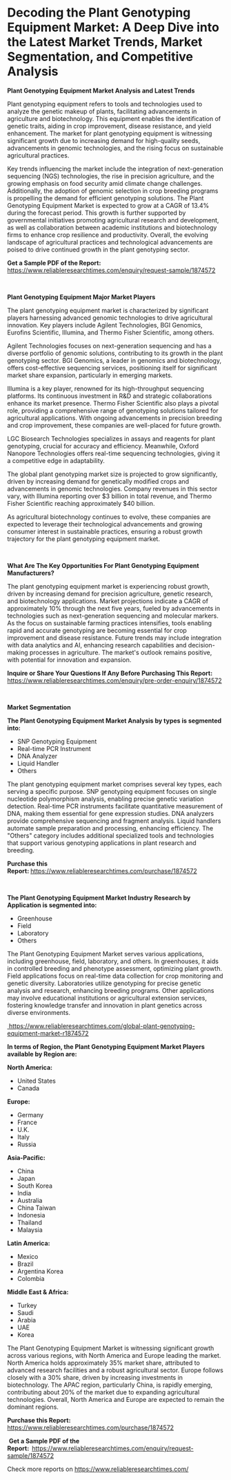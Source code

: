 <p><h1>Decoding the Plant Genotyping Equipment Market: A Deep Dive into the Latest Market Trends, Market Segmentation, and Competitive Analysis</h1></p><p><strong>Plant Genotyping Equipment Market Analysis and Latest Trends</strong></p>
<p><p>Plant genotyping equipment refers to tools and technologies used to analyze the genetic makeup of plants, facilitating advancements in agriculture and biotechnology. This equipment enables the identification of genetic traits, aiding in crop improvement, disease resistance, and yield enhancement. The market for plant genotyping equipment is witnessing significant growth due to increasing demand for high-quality seeds, advancements in genomic technologies, and the rising focus on sustainable agricultural practices.</p><p>Key trends influencing the market include the integration of next-generation sequencing (NGS) technologies, the rise in precision agriculture, and the growing emphasis on food security amid climate change challenges. Additionally, the adoption of genomic selection in crop breeding programs is propelling the demand for efficient genotyping solutions. The Plant Genotyping Equipment Market is expected to grow at a CAGR of 13.4% during the forecast period. This growth is further supported by governmental initiatives promoting agricultural research and development, as well as collaboration between academic institutions and biotechnology firms to enhance crop resilience and productivity. Overall, the evolving landscape of agricultural practices and technological advancements are poised to drive continued growth in the plant genotyping sector.</p></p>
<p><strong>Get a Sample PDF of the Report:&nbsp;</strong> <a href="https://www.reliableresearchtimes.com/enquiry/request-sample/1874572?utm_campaign=2040&utm_medium=2&utm_source=Github&utm_content=ia&utm_term=19022025&utm_id=plant-genotyping-equipment">https://www.reliableresearchtimes.com/enquiry/request-sample/1874572</a></p>
<p>&nbsp;</p>
<p><strong>Plant Genotyping Equipment Major Market Players</strong></p>
<p><p>The plant genotyping equipment market is characterized by significant players harnessing advanced genomic technologies to drive agricultural innovation. Key players include Agilent Technologies, BGI Genomics, Eurofins Scientific, Illumina, and Thermo Fisher Scientific, among others.</p><p>Agilent Technologies focuses on next-generation sequencing and has a diverse portfolio of genomic solutions, contributing to its growth in the plant genotyping sector. BGI Genomics, a leader in genomics and biotechnology, offers cost-effective sequencing services, positioning itself for significant market share expansion, particularly in emerging markets.</p><p>Illumina is a key player, renowned for its high-throughput sequencing platforms. Its continuous investment in R&D and strategic collaborations enhance its market presence. Thermo Fisher Scientific also plays a pivotal role, providing a comprehensive range of genotyping solutions tailored for agricultural applications. With ongoing advancements in precision breeding and crop improvement, these companies are well-placed for future growth.</p><p>LGC Biosearch Technologies specializes in assays and reagents for plant genotyping, crucial for accuracy and efficiency. Meanwhile, Oxford Nanopore Technologies offers real-time sequencing technologies, giving it a competitive edge in adaptability.</p><p>The global plant genotyping market size is projected to grow significantly, driven by increasing demand for genetically modified crops and advancements in genomic technologies. Company revenues in this sector vary, with Illumina reporting over $3 billion in total revenue, and Thermo Fisher Scientific reaching approximately $40 billion. </p><p>As agricultural biotechnology continues to evolve, these companies are expected to leverage their technological advancements and growing consumer interest in sustainable practices, ensuring a robust growth trajectory for the plant genotyping equipment market.</p></p>
<p>&nbsp;</p>
<p><strong>What Are The Key Opportunities For Plant Genotyping Equipment Manufacturers?</strong></p>
<p><p>The plant genotyping equipment market is experiencing robust growth, driven by increasing demand for precision agriculture, genetic research, and biotechnology applications. Market projections indicate a CAGR of approximately 10% through the next five years, fueled by advancements in technologies such as next-generation sequencing and molecular markers. As the focus on sustainable farming practices intensifies, tools enabling rapid and accurate genotyping are becoming essential for crop improvement and disease resistance. Future trends may include integration with data analytics and AI, enhancing research capabilities and decision-making processes in agriculture. The market's outlook remains positive, with potential for innovation and expansion.</p></p>
<p><strong>Inquire or Share Your Questions If Any Before Purchasing This Report:</strong> <a href="https://www.reliableresearchtimes.com/enquiry/pre-order-enquiry/1874572?utm_campaign=2040&utm_medium=2&utm_source=Github&utm_content=ia&utm_term=19022025&utm_id=plant-genotyping-equipment">https://www.reliableresearchtimes.com/enquiry/pre-order-enquiry/1874572</a></p>
<p>&nbsp;</p>
<p><strong>Market Segmentation</strong></p>
<p><strong>The Plant Genotyping Equipment Market Analysis by types is segmented into:</strong></p>
<p><ul><li>SNP Genotyping Equipment</li><li>Real-time PCR Instrument</li><li>DNA Analyzer</li><li>Liquid Handler</li><li>Others</li></ul></p>
<p><p>The plant genotyping equipment market comprises several key types, each serving a specific purpose. SNP genotyping equipment focuses on single nucleotide polymorphism analysis, enabling precise genetic variation detection. Real-time PCR instruments facilitate quantitative measurement of DNA, making them essential for gene expression studies. DNA analyzers provide comprehensive sequencing and fragment analysis. Liquid handlers automate sample preparation and processing, enhancing efficiency. The "Others" category includes additional specialized tools and technologies that support various genotyping applications in plant research and breeding.</p></p>
<p><strong>Purchase this Report:&nbsp;</strong><a href="https://www.reliableresearchtimes.com/purchase/1874572?utm_campaign=2040&utm_medium=2&utm_source=Github&utm_content=ia&utm_term=19022025&utm_id=plant-genotyping-equipment">https://www.reliableresearchtimes.com/purchase/1874572</a></p>
<p>&nbsp;</p>
<p><strong>The Plant Genotyping Equipment Market Industry Research by Application is segmented into:</strong></p>
<p><ul><li>Greenhouse</li><li>Field</li><li>Laboratory</li><li>Others</li></ul></p>
<p><p>The Plant Genotyping Equipment Market serves various applications, including greenhouse, field, laboratory, and others. In greenhouses, it aids in controlled breeding and phenotype assessment, optimizing plant growth. Field applications focus on real-time data collection for crop monitoring and genetic diversity. Laboratories utilize genotyping for precise genetic analysis and research, enhancing breeding programs. Other applications may involve educational institutions or agricultural extension services, fostering knowledge transfer and innovation in plant genetics across diverse environments.</p></p>
<p><a href="https://www.reliableresearchtimes.com/global-plant-genotyping-equipment-market-r1874572?utm_campaign=2040&utm_medium=2&utm_source=Github&utm_content=ia&utm_term=19022025&utm_id=plant-genotyping-equipment">&nbsp;https://www.reliableresearchtimes.com/global-plant-genotyping-equipment-market-r1874572</a></p>
<p><strong>In terms of Region, the Plant Genotyping Equipment Market Players available by Region are:</strong></p>
<p>
    <p> <strong> North America: </strong>
        <ul>
            <li>United States</li>
            <li>Canada</li>
        </ul>
        </p> 
    <p> <strong> Europe: </strong>
        <ul>
            <li>Germany</li>
            <li>France</li>
            <li>U.K.</li>
            <li>Italy</li>
            <li>Russia</li>
        </ul>
        </p> 
    <p> <strong> Asia-Pacific: </strong>
        <ul>
            <li>China</li>
            <li>Japan</li>
            <li>South Korea</li>
            <li>India</li>
            <li>Australia</li>
            <li>China Taiwan</li>
            <li>Indonesia</li>
            <li>Thailand</li>
            <li>Malaysia</li>
        </ul>
        </p> 
    <p> <strong> Latin America: </strong>
        <ul>
            <li>Mexico</li>
            <li>Brazil</li>
            <li>Argentina Korea</li>
            <li>Colombia</li>
        </ul>
        </p> 
    <p> <strong> Middle East & Africa: </strong>
        <ul>
            <li>Turkey</li>
            <li>Saudi</li>
            <li>Arabia</li>
            <li>UAE</li>
            <li>Korea</li>
        </ul>
    </p>
    </p>
<p><p>The Plant Genotyping Equipment Market is witnessing significant growth across various regions, with North America and Europe leading the market. North America holds approximately 35% market share, attributed to advanced research facilities and a robust agricultural sector. Europe follows closely with a 30% share, driven by increasing investments in biotechnology. The APAC region, particularly China, is rapidly emerging, contributing about 20% of the market due to expanding agricultural technologies. Overall, North America and Europe are expected to remain the dominant regions.</p></p>
<p><strong>Purchase this Report: </strong><a href="https://www.reliableresearchtimes.com/purchase/1874572?utm_campaign=2040&utm_medium=2&utm_source=Github&utm_content=ia&utm_term=19022025&utm_id=plant-genotyping-equipment">https://www.reliableresearchtimes.com/purchase/1874572</a></p>
<p>&nbsp;<strong>Get a Sample PDF of the Report:&nbsp;&nbsp;</strong><a href="https://www.reliableresearchtimes.com/enquiry/request-sample/1874572?utm_campaign=2040&utm_medium=2&utm_source=Github&utm_content=ia&utm_term=19022025&utm_id=plant-genotyping-equipment">https://www.reliableresearchtimes.com/enquiry/request-sample/1874572</a></p>
<p><strong></strong></p>
<p>Check more reports on <a href="https://www.reliableresearchtimes.com/?utm_campaign=2040&utm_medium=2&utm_source=Github&utm_content=ia&utm_term=19022025&utm_id=plant-genotyping-equipment">https://www.reliableresearchtimes.com/</a></p>